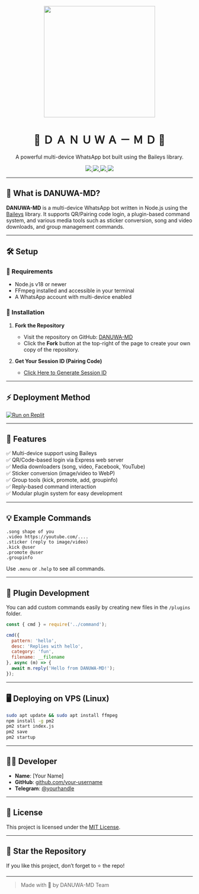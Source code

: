 
<p align="center"> 
  <img src="https://github.com/DANUWA-MD/DANUWA-BOT/blob/main/images/DANUWA-MD.png?raw=true" width="300"/>
</p>

<h1 align="center">🔮  Ｄ  Ａ  Ｎ  Ｕ  Ｗ  Ａ  －  Ｍ  Ｄ  🔮</h1>

<p align="center">
  A powerful multi-device WhatsApp bot built using the Baileys library.
</p>

<p align="center">
  <a href="https://github.com/your-username/DANUWA-MD">
    <img src="https://img.shields.io/github/repo-size/your-username/DANUWA-MD?color=green&label=Repo%20Size&style=flat-square" />
  </a>
  <a href="https://github.com/your-username/DANUWA-MD">
    <img src="https://img.shields.io/github/license/your-username/DANUWA-MD?color=blue&style=flat-square" />
  </a>
  <a href="https://github.com/your-username/DANUWA-MD/fork">
    <img src="https://img.shields.io/github/forks/your-username/DANUWA-MD?style=flat-square" />
  </a>
  <a href="https://github.com/your-username/DANUWA-MD/stargazers">
    <img src="https://img.shields.io/github/stars/your-username/DANUWA-MD?style=flat-square" />
  </a>
</p>

---

## 📍 What is DANUWA-MD?

**DANUWA-MD** is a multi-device WhatsApp bot written in Node.js using the [Baileys](https://github.com/adiwajshing/Baileys) library. It supports QR/Pairing code login, a plugin-based command system, and various media tools such as sticker conversion, song and video downloads, and group management commands.

---

## 🛠️ Setup

### 🧾 Requirements

- Node.js v18 or newer
- FFmpeg installed and accessible in your terminal
- A WhatsApp account with multi-device enabled

### 🚀 Installation

1. **Fork the Repository**

   - Visit the repository on GitHub: [DANUWA-MD](https://github.com/DANUWA-MD/DANUWA-BOT)
   - Click the **Fork** button at the top-right of the page to create your own copy of the repository.

2. **Get Your Session ID (Pairing Code)**

   - [Click Here to Generate Session ID](https://a76d579e-db59-4147-b22b-fd07737c17c4-00-3i3ev0y5kjixl.sisko.replit.dev/)

---

## ⚡ Deployment Method

<p align="left">
  <a href="https://replit.com/@quizontalbot/DANUWA-MD?v=1#index.js">
    <img alt="Run on Replit" src="https://replit.com/badge/github/DANUWA-MD/DANUWA-BOT" />
  </a>
</p>

---

## 🧰 Features

✅ Multi-device support using Baileys  
✅ QR/Code-based login via Express web server  
✅ Media downloaders (song, video, Facebook, YouTube)  
✅ Sticker conversion (image/video to WebP)  
✅ Group tools (kick, promote, add, groupinfo)  
✅ Reply-based command interaction  
✅ Modular plugin system for easy development

---

## 💡 Example Commands

```
.song shape of you
.video https://youtube.com/....
.sticker (reply to image/video)
.kick @user
.promote @user
.groupinfo
```

Use `.menu` or `.help` to see all commands.

---

## 🔌 Plugin Development

You can add custom commands easily by creating new files in the `/plugins` folder.

```js
const { cmd } = require('../command');

cmd({
  pattern: 'hello',
  desc: 'Replies with hello',
  category: 'fun',
  filename: __filename
}, async (m) => {
  await m.reply('Hello from DANUWA-MD!');
});
```

---

## 🖥 Deploying on VPS (Linux)

```bash
sudo apt update && sudo apt install ffmpeg
npm install -g pm2
pm2 start index.js
pm2 save
pm2 startup
```

---

## 👨‍💻 Developer

- **Name**: [Your Name]
- **GitHub**: [github.com/your-username](https://github.com/your-username)
- **Telegram**: [@yourhandle](https://t.me/yourhandle)

---

## 📜 License

This project is licensed under the [MIT License](./LICENSE).

---

## 🌟 Star the Repository

If you like this project, don’t forget to ⭐️ the repo!

---

> Made with 💖 by DANUWA-MD Team
